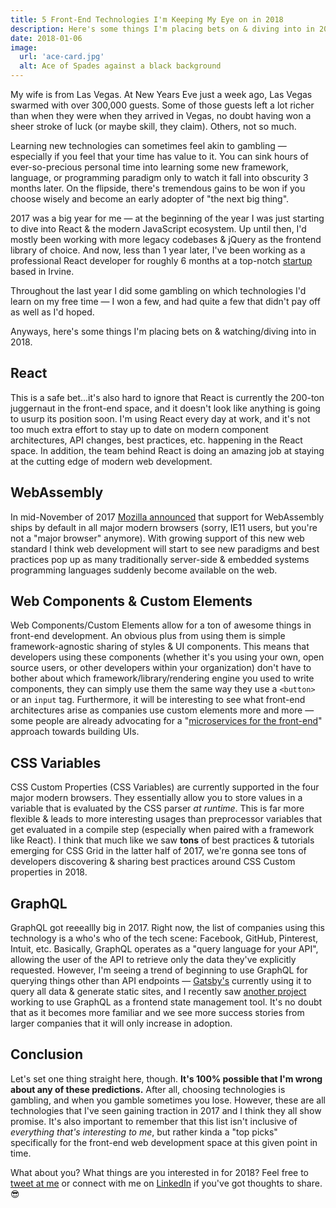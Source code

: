 ```yaml
---
title: 5 Front-End Technologies I'm Keeping My Eye on in 2018
description: Here's some things I'm placing bets on & diving into in 2018.
date: 2018-01-06
image:
  url: 'ace-card.jpg'
  alt: Ace of Spades against a black background
---
```


My wife is from Las Vegas. At New Years Eve just a week ago, Las Vegas swarmed with over 300,000 guests. Some of those guests left a lot richer than when they were when they arrived in Vegas, no doubt having won a sheer stroke of luck (or maybe skill, they claim). Others, not so much.

Learning new technologies can sometimes feel akin to gambling &mdash; especially if you feel that your time has value to it. You can sink hours of ever-so-precious personal time into learning some new framework, language, or programming paradigm only to watch it fall into obscurity 3 months later. On the flipside, there's tremendous gains to be won if you choose wisely and become an early adopter of "the next big thing".

2017 was a big year for me &mdash; at the beginning of the year I was just starting to dive into React & the modern JavaScript ecosystem. Up until then, I'd mostly been working with more legacy codebases & jQuery as the frontend library of choice. And now, less than 1 year later, I've been working as a professional React developer for roughly 6 months at a top-notch [startup](https://www.autogravity.com) based in Irvine.

Throughout the last year I did some gambling on which technologies I'd learn on my free time &mdash; I won a few, and had quite a few that didn't pay off as well as I'd hoped.

Anyways, here's some things I'm placing bets on & watching/diving into in 2018.

## React

This is a safe bet...it's also hard to ignore that React is currently the 200-ton juggernaut in the front-end space, and it doesn't look like anything is going to usurp its position soon. I'm using React every day at work, and it's not too much extra effort to stay up to date on modern component architectures, API changes, best practices, etc. happening in the React space. In addition, the team behind React is doing an amazing job at staying at the cutting edge of modern web development.

## WebAssembly

In mid-November of 2017 [Mozilla announced](https://blog.mozilla.org/blog/2017/11/13/webassembly-in-browsers/) that support for WebAssembly ships by default in all major modern browsers (sorry, IE11 users, but you're not a "major browser" anymore). With growing support of this new web standard I think web development will start to see new paradigms and best practices pop up as many traditionally server-side & embedded systems programming languages suddenly become available on the web.

## Web Components & Custom Elements

Web Components/Custom Elements allow for a ton of awesome things in front-end development. An obvious plus from using them is simple framework-agnostic sharing of styles & UI components. This means that developers using these components (whether it's you using your own, open source users, or other developers within your organization) don't have to bother about which framework/library/rendering engine you used to write components, they can simply use them the same way they use a `<button>` or an `input` tag. Furthermore, it will be interesting to see what front-end architectures arise as companies use custom elements more and more &mdash; some people are already advocating for a "[microservices for the front-end](https://micro-frontends.org/)" approach towards building UIs.

## CSS Variables

CSS Custom Properties (CSS Variables) are currently supported in the four major modern browsers. They essentially allow you to store values in a variable that is evaluated by the CSS parser _at runtime_. This is far more flexible & leads to more interesting usages than preprocessor variables that get evaluated in a compile step (especially when paired with a framework like React). I think that much like we saw **tons** of best practices & tutorials emerging for CSS Grid in the latter half of 2017, we're gonna see tons of developers discovering & sharing best practices around CSS Custom properties in 2018.

## GraphQL

GraphQL got reeeallly big in 2017. Right now, the list of companies using this technology is a who's who of the tech scene: Facebook, GitHub, Pinterest, Intuit, etc. Basically, GraphQL operates as a "query language for your API", allowing the user of the API to retrieve only the data they've explicitly requested. However, I'm seeing a trend of beginning to use GraphQL for querying things other than API endpoints &mdash; [Gatsby's](https://www.gatsbyjs.org/docs/) currently using it to query all data & generate static sites, and I recently saw [another project](https://dev-blog.apollodata.com/the-future-of-state-management-dd410864cae2) working to use GraphQL as a frontend state management tool. It's no doubt that as it becomes more familiar and we see more success stories from larger companies that it will only increase in adoption.

## Conclusion

Let's set one thing straight here, though. **It's 100% possible that I'm wrong about any of these predictions.** After all, choosing technologies is gambling, and when you gamble sometimes you lose. However, these are all technologies that I've seen gaining traction in 2017 and I think they all show promise. It's also important to remember that this list isn't inclusive of _everything that's interesting to me_, but rather kinda a "top picks" specifically for the front-end web development space at this given point in time.

What about you? What things are you interested in for 2018? Feel free to [tweet at me](https://twitter.com/benjamminj) or connect with me on [LinkedIn](https://www.linkedin.com/in/benjamin-d-johnson/) if you've got thoughts to share. 😎
